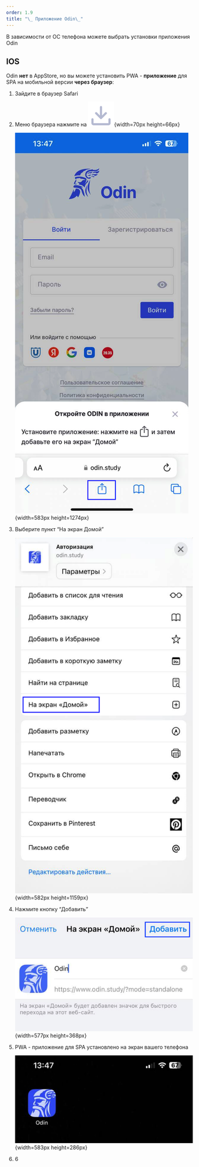 ```yaml
---
order: 1.9
title: "\_ Приложение Odin\_"
---
```


В зависимости от ОС телефона можете выбрать установки приложения Odin



## IOS

Odin **нет** в AppStore, но вы можете установить PWA - **приложение** для SPA на мобильной версии **через браузер**:

1. Зайдите в браузер Safari

2. Меню браузера нажмите на ![](./_index-3.png){width=70px height=66px}

   ![](./_index-2.png){width=583px height=1274px}

3. Выберите пункт “На экран Домой”

   ![](./_index-4.png){width=582px height=1159px}

4. Нажмите кнопку “Добавить”

   ![](./_index-5.png){width=577px height=368px}

5. PWA - приложение для SPA установлено на экран вашего телефона

   ![](./_index-6.png){width=583px height=286px}

6. 6